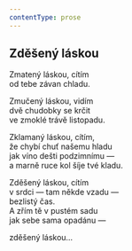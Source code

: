 ```yaml
---
contentType: prose
---
```


## Zděšený láskou

Zmatený láskou, cítím  
od tebe závan chladu.

Zmučený láskou, vidím  
dvě chudobky se krčit  
ve zmoklé trávě listopadu.

Zklamaný láskou, cítím,  
že chybí chuť našemu hladu  
jak víno dešti podzimnímu —  
a marně ruce kol šíje tvé kladu.

Zděšený láskou, cítím  
v srdci — tam někde vzadu —  
bezlistý čas.  
A zřím tě v pustém sadu  
jak sebe sama opadánu —

zděšený láskou…
